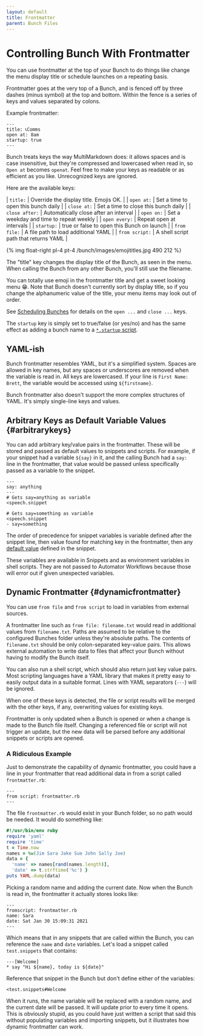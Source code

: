 ```yaml
---
layout: default
title: Frontmatter
parent: Bunch Files
---
```

# Controlling Bunch With Frontmatter

You can use frontmatter at the top of your Bunch to do things like change the menu display title or schedule launches on a repeating basis.

Frontmatter goes at the very top of a Bunch, and is fenced off by three dashes (minus symbol) at the top and bottom. Within the fence is a series of keys and values separated by colons.

Example frontmatter:

```
---
title: 📞Comms
open at: 8am
startup: true
---
```

Bunch treats keys the way MultiMarkdown does: it allows spaces and is case insensitive, but they're compressed and lowercased when read in, so `Open at` becomes `openat`. Feel free to make your keys as readable or as efficient as you like. Unrecognized keys are ignored.

Here are the available keys:

| `title:`       | Override the display title. Emojis OK.     |
| `open at:`     | Set a time to open this bunch daily        |
| `close at:`    | Set a time to close this bunch daily       |
| `close after:` | Automatically close after an interval      |
| `open on:`     | Set a weekday and time to repeat weekly    |
| `open every:`  | Repeat open at intervals                   |
| `startup:`     | true or false to open this Bunch on launch |
| `from file:`   | A file path to load additional YAML        |
| `from script:` | A shell script path that returns YAML      |


{% img float-right pl-4 pt-4 /bunch/images/emojititles.jpg 490 212 %}

The "title" key changes the display title of the Bunch, as seen in the menu. When calling the Bunch from any other Bunch, you'll still use the filename.

You can totally use emoji in the frontmatter title and get a sweet looking menu 😁. Note that Bunch doesn't currently sort by display title, so if you change the alphanumeric value of the title, your menu items may look out of order.

See [Scheduling Bunches](/bunch/docs/bunch-files/scheduling-bunches) for details on the `open ...` and `close ...` keys.

The `startup` key is simply set to true/false (or yes/no) and has the same effect as adding a bunch name to a [`*.startup` script](/bunch/docs/bunch-files/startup-scripts).

## YAML-ish

Bunch frontmatter resembles YAML, but it's a simplified system. Spaces are allowed in key names, but any spaces or underscores are removed when the variable is read in. All keys are lowercased. If your line is `First Name: Brett`, the variable would be accessed using `${firstname}`.

Bunch frontmatter also doesn't support the more complex structures of YAML. It's simply single-line keys and values.

## Arbitrary Keys as Default Variable Values {#arbitrarykeys}

You can add arbitrary key/value pairs in the frontmatter. These will be stored and passed as default values to snippets and scripts. For example, if your snippet had a variable `${say}` in it, and the calling Bunch had a `say:` line in the frontmatter, that value would be passed unless specifically passed as a variable to the snippet.

    ---
    say: anything
    ---
    # Gets say=anything as variable
    <speech.snippet

    # Gets say=something as variable
    <speech.snippet
    - say=something

The order of precedence for snippet variables is variable defined after the snippet line, then value found for matching key in the frontmatter, then any [default value](/bunch/docs/bunch-files/snippets#defaultvalues) defined in the snippet.

These variables are available in Snippets and as environment variables in shell scripts. They are not passed to Automator Workflows because those will error out if given unexpected variables.

## Dynamic Frontmatter {#dynamicfrontmatter}

You can use `from file` and `from script` to load in variables from external sources.

A frontmatter line such as `from file: filename.txt` would read in additional values from `filename.txt`. Paths are assumed to be relative to the configured Bunches folder unless they're absolute paths. The contents of `filename.txt` should be only colon-separated key-value pairs. This allows external automation to write data to files that affect your Bunch without having to modify the Bunch itself.

You can also run a shell script, which should also return just key value pairs. Most scripting languages have a YAML library that makes it pretty easy to easily output data in a suitable format. Lines with YAML separators (`---`) will be ignored.

When one of these keys is detected, the file or script results will be merged with the other keys, if any, overwriting values for existing keys.

Frontmatter is only updated when a Bunch is opened or when a change is made to the Bunch file itself. Changing a referenced file or script will not trigger an update, but the new data will be parsed before any additional snippets or scripts are opened.

### A Ridiculous Example

Just to demonstrate the capability of dynamic frontmatter, you could have a line in your frontmatter that read additional data in from a script called `frontmatter.rb`:

    ---
    from script: frontmatter.rb
    ---

The file `frontmatter.rb` would exist in your Bunch folder, so no path would be needed. It would do something like:

```ruby
#!/usr/bin/env ruby
require 'yaml'
require 'time'
t = Time.now
names = %w(Jim Sara Jake Sue John Sally Joe)
data = {
  'name' => names[rand(names.length)],
  'date' => t.strftime('%c') }
puts YAML.dump(data)
```

Picking a random name and adding the current date. Now when the Bunch is read in, the frontmatter it actually stores looks like:

    ---
    fromscript: frontmatter.rb
    name: Sara
    date: Sat Jan 30 15:09:31 2021
    ---

Which means that in any snippets that are called within the Bunch, you can reference the `name` and `date` variables. Let's load a snippet called `test.snippets` that contains:

    ---[Welcome]
    * say "Hi ${name}, today is ${date}"

Reference that snippet in the Bunch but don't define either of the variables:

    <test.snippets#Welcome

When it runs, the name variable will be replaced with a random name, and the current date will be passed. It will update prior to every time it opens. This is obviously stupid, as you could have just written a script that said this without populating variables and importing snippets, but it illustrates how dynamic frontmatter can work.
